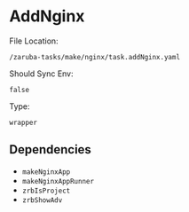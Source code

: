 
# AddNginx

File Location:

    /zaruba-tasks/make/nginx/task.addNginx.yaml

Should Sync Env:

    false

Type:

    wrapper


## Dependencies

* `makeNginxApp`
* `makeNginxAppRunner`
* `zrbIsProject`
* `zrbShowAdv`